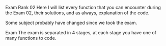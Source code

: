 Exam Rank 02
Here I will list every function that you can encounter during the Exam 02, their solutions, and as always, explanation of the code.

Some subject probably have changed since we took the exam.

Exam
The exam is separated in 4 stages, at each stage you have one of many functions to code.
